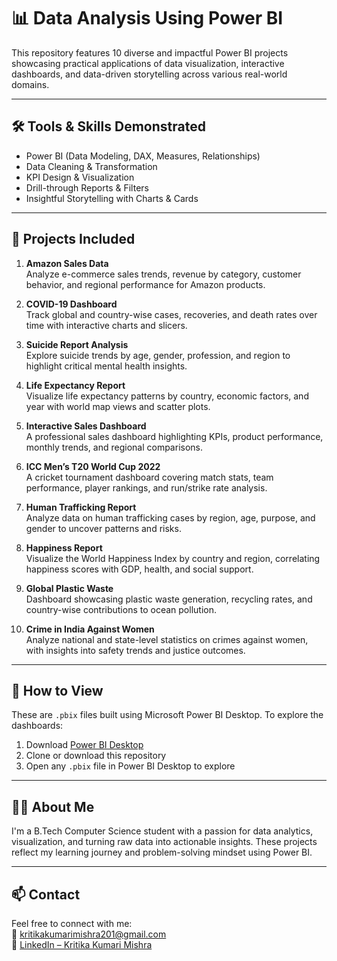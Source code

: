# 📊 Data Analysis Using Power BI

This repository features 10 diverse and impactful Power BI projects showcasing practical applications of data visualization, interactive dashboards, and data-driven storytelling across various real-world domains.

---

## 🛠 Tools & Skills Demonstrated

- Power BI (Data Modeling, DAX, Measures, Relationships)
- Data Cleaning & Transformation
- KPI Design & Visualization
- Drill-through Reports & Filters
- Insightful Storytelling with Charts & Cards

---

## 📁 Projects Included

1. **Amazon Sales Data**  
   Analyze e-commerce sales trends, revenue by category, customer behavior, and regional performance for Amazon products.

2. **COVID-19 Dashboard**  
   Track global and country-wise cases, recoveries, and death rates over time with interactive charts and slicers.

3. **Suicide Report Analysis**  
   Explore suicide trends by age, gender, profession, and region to highlight critical mental health insights.

4. **Life Expectancy Report**  
   Visualize life expectancy patterns by country, economic factors, and year with world map views and scatter plots.

5. **Interactive Sales Dashboard**  
   A professional sales dashboard highlighting KPIs, product performance, monthly trends, and regional comparisons.

6. **ICC Men’s T20 World Cup 2022**  
   A cricket tournament dashboard covering match stats, team performance, player rankings, and run/strike rate analysis.

7. **Human Trafficking Report**  
   Analyze data on human trafficking cases by region, age, purpose, and gender to uncover patterns and risks.

8. **Happiness Report**  
   Visualize the World Happiness Index by country and region, correlating happiness scores with GDP, health, and social support.

9. **Global Plastic Waste**  
   Dashboard showcasing plastic waste generation, recycling rates, and country-wise contributions to ocean pollution.

10. **Crime in India Against Women**  
    Analyze national and state-level statistics on crimes against women, with insights into safety trends and justice outcomes.

---

## 📌 How to View

These are `.pbix` files built using Microsoft Power BI Desktop. To explore the dashboards:
1. Download [Power BI Desktop](https://powerbi.microsoft.com/desktop/)
2. Clone or download this repository
3. Open any `.pbix` file in Power BI Desktop to explore

---

## 👩‍💻 About Me

I'm a B.Tech Computer Science student with a passion for data analytics, visualization, and turning raw data into actionable insights. These projects reflect my learning journey and problem-solving mindset using Power BI.

---

## 📫 Contact

Feel free to connect with me:  
 📧 kritikakumarimishra201@gmail.com  
🔗 [LinkedIn – Kritika Kumari Mishra](https://www.linkedin.com/in/kritika-kumari-mishra-3471a0256/)


